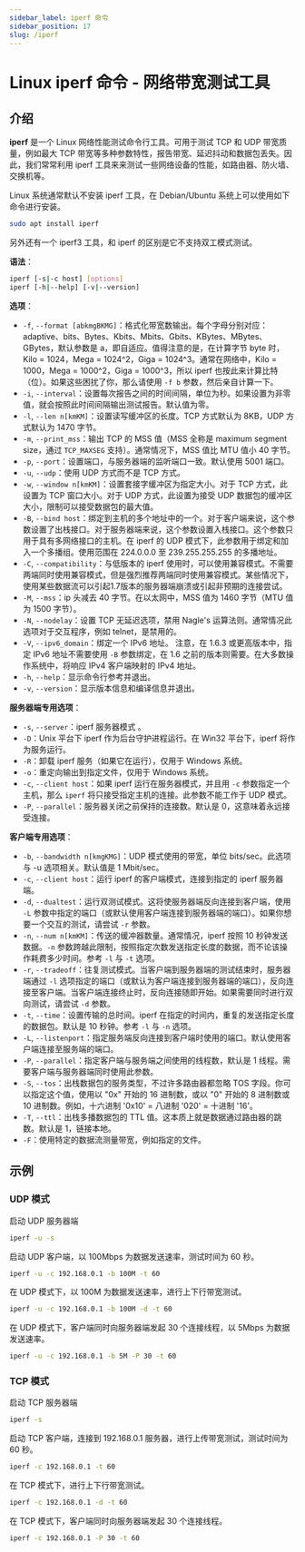 ```yaml
---
sidebar_label: iperf 命令
sidebar_position: 17
slug: /iperf
---
```


# Linux iperf 命令 - 网络带宽测试工具



## 介绍

**iperf** 是一个 Linux 网络性能测试命令行工具。可用于测试 TCP 和 UDP 带宽质量，例如最大 TCP 带宽等多种参数特性，报告带宽、延迟抖动和数据包丢失。因此，我们常常利用 iperf 工具来来测试一些网络设备的性能，如路由器、防火墙、交换机等。

Linux 系统通常默认不安装 iperf 工具，在 Debian/Ubuntu 系统上可以使用如下命令进行安装。

```bash
sudo apt install iperf
```

另外还有一个 iperf3 工具，和 iperf 的区别是它不支持双工模式测试。

**语法**：

```bash
iperf [-s|-c host] [options]
iperf [-h|--help] [-v|--version]
```

**选项**：

- `-f`, `--format [abkmgBKMG]`：格式化带宽数输出。每个字母分别对应：adaptive、bits、Bytes、Kbits、Mbits、Gbits、KBytes、MBytes、GBytes，默认参数是 a，即自适应。值得注意的是，在计算字节 byte 时，Kilo = 1024，Mega = 1024^2，Giga = 1024^3。通常在网络中，Kilo = 1000，Mega = 1000^2，Giga = 1000^3，所以 iperf 也按此来计算比特（位）。如果这些困扰了你，那么请使用 `-f b` 参数，然后亲自计算一下。 
- `-i`, `--interval`：设置每次报告之间的时间间隔，单位为秒。如果设置为非零值，就会按照此时间间隔输出测试报告。默认值为零。 
- `-l`, `--len n[kmKM]`：设置读写缓冲区的长度。TCP 方式默认为 8KB，UDP 方式默认为 1470 字节。 
- `-m`, `--print_mss`：输出 TCP 的 MSS 值（MSS 全称是 maximum segment size，通过 `TCP_MAXSEG` 支持）。通常情况下，MSS 值比 MTU 值小 40 字节。
- `-p`, `--port`：设置端口，与服务器端的监听端口一致。默认使用 5001 端口。
- `-u`, `--udp`：使用 UDP 方式而不是 TCP 方式。
- `-w`, `--window n[kmKM]`：设置套接字缓冲区为指定大小。对于 TCP 方式，此设置为 TCP 窗口大小。对于 UDP 方式，此设置为接受 UDP 数据包的缓冲区大小，限制可以接受数据包的最大值。 
- `-B`, `--bind host`：绑定到主机的多个地址中的一个。对于客户端来说，这个参数设置了出栈接口。对于服务器端来说，这个参数设置入栈接口。这个参数只用于具有多网络接口的主机。在 iperf 的 UDP 模式下，此参数用于绑定和加入一个多播组。使用范围在 224.0.0.0 至 239.255.255.255 的多播地址。
- `-C`, `--compatibility`：与低版本的 iperf 使用时，可以使用兼容模式。不需要两端同时使用兼容模式，但是强烈推荐两端同时使用兼容模式。某些情况下，使用某些数据流可以引起1.7版本的服务器端崩溃或引起非预期的连接尝试。
- `-M`, `--mss`：ip 头减去 40 字节。在以太网中，MSS 值为 1460 字节（MTU 值为 1500 字节）。
- `-N`, `--nodelay`：设置 TCP 无延迟选项，禁用 Nagle's 运算法则。通常情况此选项对于交互程序，例如 telnet，是禁用的。
- `-V`, `--ipv6_domain`：绑定一个 IPv6 地址。 注意，在 1.6.3 或更高版本中，指定 IPv6 地址不需要使用 `-B` 参数绑定，在 1.6 之前的版本则需要。在大多数操作系统中，将响应 IPv4 客户端映射的 IPv4 地址。
- `-h`, `--help`：显示命令行参考并退出。
- `-v`, `--version`：显示版本信息和编译信息并退出。

**服务器端专用选项**：

- `-s`, `--server`：iperf 服务器模式 。
- `-D`：Unix 平台下 iperf 作为后台守护进程运行。在 Win32 平台下，iperf 将作为服务运行。 
- `-R`：卸载 iperf 服务（如果它在运行），仅用于 Windows 系统。
- `-o`：重定向输出到指定文件，仅用于 Windows 系统。
- `-c`, `--client host`：如果 iperf 运行在服务器模式，并且用 `-c` 参数指定一个主机，那么 `iperf` 将只接受指定主机的连接。此参数不能工作于 UDP 模式。
- `-P`, `--parallel`：服务器关闭之前保持的连接数。默认是 0，这意味着永远接受连接。

**客户端专用选项**：

- `-b`, `--bandwidth n[kmgKMG]`：UDP 模式使用的带宽，单位 bits/sec。此选项与 -u 选项相关。默认值是 1 Mbit/sec。
- `-c`, `--client host`：运行 iperf 的客户端模式，连接到指定的 iperf 服务器端。
- `-d`, `--dualtest`：运行双测试模式。这将使服务器端反向连接到客户端，使用 `-L` 参数中指定的端口（或默认使用客户端连接到服务器端的端口）。如果你想要一个交互的测试，请尝试 `-r` 参数。  
- `-n`, `--num n[kmKM]`：传送的缓冲器数量。通常情况，iperf 按照 10 秒钟发送数据。`-n` 参数跨越此限制，按照指定次数发送指定长度的数据，而不论该操作耗费多少时间。参考 `-l` 与 `-t` 选项。
- `-r`, `--tradeoff`：往复测试模式。当客户端到服务器端的测试结束时，服务器端通过 `-l` 选项指定的端口（或默认为客户端连接到服务器端的端口），反向连接至客户端。当客户端连接终止时，反向连接随即开始。如果需要同时进行双向测试，请尝试 `-d` 参数。
- `-t`, `--time`：设置传输的总时间。iperf 在指定的时间内，重复的发送指定长度的数据包。默认是 10 秒钟。参考 `-l` 与 `-n` 选项。
- `-L`, `--listenport`：指定服务端反向连接到客户端时使用的端口。默认使用客户端连接至服务端的端口。
- `-P`, `--parallel`：指定客户端与服务端之间使用的线程数，默认是 1 线程。需要客户端与服务器端同时使用此参数。
- `-S`, `--tos`：出栈数据包的服务类型，不过许多路由器都忽略 TOS 字段。你可以指定这个值，使用以 "0x" 开始的 16 进制数，或以 "0" 开始的 8 进制数或 10 进制数。例如，十六进制 '0x10' = 八进制 '020' = 十进制 '16'。
- `-T`, `--ttl`：出栈多播数据包的 TTL 值。这本质上就是数据通过路由器的跳数。默认是 1，链接本地。
- `-F`：使用特定的数据流测量带宽，例如指定的文件。



## 示例

### UDP 模式

启动 UDP 服务器端

```bash
iperf -u -s
```

启动 UDP 客户端，以 100Mbps 为数据发送速率，测试时间为 60 秒。

```bash
iperf -u -c 192.168.0.1 -b 100M -t 60
```

在 UDP 模式下，以 100M 为数据发送速率，进行上下行带宽测试。

```bash
iperf -u -c 192.168.0.1 -b 100M -d -t 60
```

在 UDP 模式下，客户端同时向服务器端发起 30 个连接线程，以 5Mbps 为数据发送速率。

```bash
iperf -u -c 192.168.0.1 -b 5M -P 30 -t 60
```



### TCP 模式

启动 TCP 服务器端

```bash
iperf -s
```

启动 TCP 客户端，连接到 192.168.0.1 服务器，进行上传带宽测试，测试时间为 60 秒。

```bash
iperf -c 192.168.0.1 -t 60
```

在 TCP 模式下，进行上下行带宽测试。

```bash
iperf -c 192.168.0.1 -d -t 60
```

在 TCP 模式下，客户端同时向服务器端发起 30 个连接线程。

```bash
iperf -c 192.168.0.1 -P 30 -t 60
```



